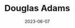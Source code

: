 ---
title: "Douglas Adams"
cc-type: person
born-on: 1952-03-11
date: 2023-06-07
died-on: 2001-05-11
hashtag: douglas-adams
tags:
  - English
  - humorist
  - writer
  - human being
  - dead at the moment
---